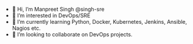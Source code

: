 - 👋 Hi, I’m Manpreet Singh @singh-sre
- 👀 I’m interested in DevOps/SRE
- 🌱 I’m currently learning Python, Docker, Kubernetes, Jenkins, Ansible, Nagios etc. 
- 💞️ I’m looking to collaborate on DevOps projects. 

<!---
singh-sre/singh-sre is a ✨ special ✨ repository because its `README.md` (this file) appears on your GitHub profile.
You can click the Preview link to take a look at your changes.
--->
